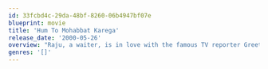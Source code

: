 ```yaml
---
id: 33fcbd4c-29da-48bf-8260-06b4947bf07e
blueprint: movie
title: 'Hum To Mohabbat Karega'
release_date: '2000-05-26'
overview: "Raju, a waiter, is in love with the famous TV reporter Greeta Kapoor. After a man is murdered, Kapoor shows up at Raju's door to ask him some questions - it turns out that Raju served the dead man his last supper, and the authorities hope that he might be able to help them. Raju lies and says that he was an eye witness, in order to spend more time with Kapoor. He gives the police a false description of the killer, but it matches his best friend Kutti, so soon Kutti is wanted by the police, and the Mafia, who is responsible for the killing, is after Raju."
genres: '[]'
---
```

